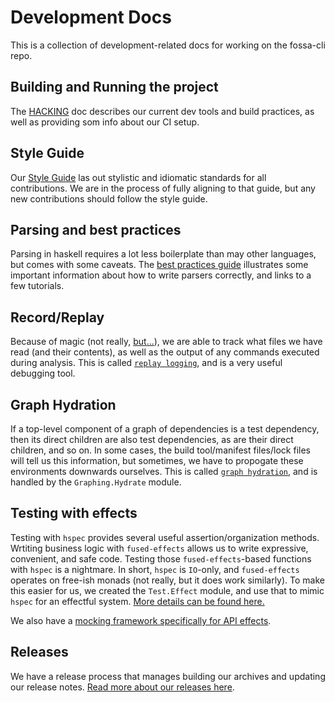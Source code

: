 # Development Docs

This is a collection of development-related docs for working on the fossa-cli repo.

## Building and Running the project

The [HACKING](HACKING.md) doc describes our current dev tools and build practices, as well
as providing som info about our CI setup.

## Style Guide

Our [Style Guide](STYLE-GUIDE.md) las out stylistic and idiomatic standards for all contributions.
We are in the process of fully aligning to that guide, but any new contributions should follow the style guide.

## Parsing and best practices

Parsing in haskell requires a lot less boilerplate than may other languages, but comes with some caveats.
The [best practices guide](parsing-best-practices.md) illustrates some important information about how to write
parsers correctly, and links to a few tutorials.

## Record/Replay

Because of magic (not really, [but...][3laws]), we are able to track what files we have read (and their contents),
as well as the output of any commands executed during analysis.  This is called [`replay logging`](replay-logging.md),
and is a very useful debugging tool.

[3laws]: https://en.wikipedia.org/wiki/Clarke%27s_three_laws

## Graph Hydration

If a top-level component of a graph of dependencies is a test dependency, then its direct children are also test
dependencies, as are their direct children, and so on.  In some cases, the build tool/manifest files/lock files will
tell us this information, but sometimes, we have to propogate these environments downwards ourselves.  This is called
[`graph hydration`](graph-hydration.md), and is handled by the `Graphing.Hydrate` module.

## Testing with effects

Testing with `hspec` provides several useful assertion/organization methods.  Wrtiting business logic with
`fused-effects` allows us to write expressive, convenient, and safe code.  Testing those `fused-effects`-based
functions with `hspec` is a nightmare.  In short, `hspec` is `IO`-only, and `fused-effects` operates on free-ish
monads (not really, but it does work similarly).  To make this easier for us, we created the `Test.Effect` module,
and use that to mimic `hspec` for an effectful system.  [More details can be found here.](testing-with-effects.md)

We also have a [mocking framework specifically for API effects](api-mocking.md).

## Releases

We have a release process that manages building our archives and updating our release notes.  [Read more about our releases here](releases.md).